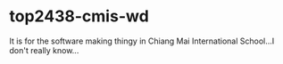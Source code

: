 # top2438-cmis-wd
It is for the software making thingy in Chiang Mai International School...I don't really know...
